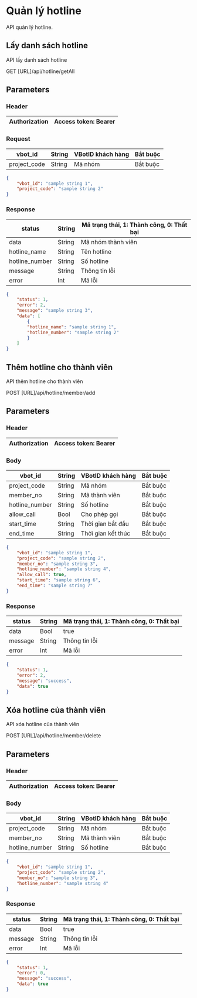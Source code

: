 # Quản lý hotline

API quản lý hotline.

## Lấy danh sách hotline

API lấy danh sách hotline

<div class="api-container">
  <span class="api-method">GET</span>
  <span>[URL]/api/hotline/getAll</span>
</div>

## Parameters

### Header

| Authorization         | Access token: Bearer |
|-----------------------|----------------------|

### Request

| vbot_id      | String | VBotID khách hàng     | Bắt buộc |
|--------------|--------|-----------------------|----------|
| project_code | String | Mã nhóm               | Bắt buộc |

``` JSON
{
    "vbot_id": "sample string 1",
    "project_code": "sample string 2"
}
``` 
### Response

| status          | String | Mã trạng thái, 1: Thành công, 0: Thất bại |
|-----------------|--------|-------------------------------------------|
| data            | String | Mã nhóm thành viên                        |
| hotline_name    | String | Tên hotline                               |
| hotline_number  | String | Số hotline                                |
| message         | String | Thông tin lỗi                             |
| error           | Int    | Mã lỗi                                    |

``` JSON
{
    "status": 1,
    "error": 2,
    "message": "sample string 3",
    "data": [
        {
        "hotline_name": "sample string 1",
        "hotline_number": "sample string 2"
        }
    ]
}
```

## Thêm hotline cho thành viên

API thêm hotline cho thành viên

<div class="api-container">
  <span class="api-method">POST</span>
  <span>[URL]/api/hotline/member/add</span>
</div>

## Parameters

### Header

| Authorization         | Access token: Bearer |
|-----------------------|----------------------|

### Body

| vbot_id        | String | VBotID khách hàng      | Bắt buộc |
|----------------|--------|------------------------|----------|
| project_code   | String | Mã nhóm                | Bắt buộc |
| member_no      | String | Mã thành viên          | Bắt buộc |
| hotline_number | String | Số hotline             | Bắt buộc |
| allow_call     | Bool   | Cho phép gọi           | Bắt buộc |
| start_time     | String | Thời gian bắt đầu      | Bắt buộc |
| end_time       | String | Thời gian kết thúc     | Bắt buộc |

``` JSON
{
    "vbot_id": "sample string 1",
    "project_code": "sample string 2",
    "member_no": "sample string 3",
    "hotline_number": "sample string 4",
    "allow_call": true,
    "start_time": "sample string 6",
    "end_time": "sample string 7"
}
``` 
### Response

| status  | String | Mã trạng thái, 1: Thành công, 0: Thất bại |
|---------|--------|-------------------------------------------|
| data    | Bool   | true                                      |
| message | String | Thông tin lỗi                             |
| error   | Int    | Mã lỗi                                    |

``` JSON
{
    "status": 1,
    "error": 2,
    "message": "success",
    "data": true
}
```

## Xóa hotline của thành viên

API xóa hotline của thành viên

<div class="api-container">
  <span class="api-method">POST</span>
  <span>[URL]/api/hotline/member/delete</span>
</div>

## Parameters

### Header

| Authorization         | Access token: Bearer |
|-----------------------|----------------------|

### Body

| vbot_id        | String | VBotID khách hàng      | Bắt buộc |
|----------------|--------|------------------------|----------|
| project_code   | String | Mã nhóm                | Bắt buộc |
| member_no      | String | Mã thành viên          | Bắt buộc |
| hotline_number | String | Số hotline             | Bắt buộc |

``` JSON
{
    "vbot_id": "sample string 1",
    "project_code": "sample string 2",
    "member_no": "sample string 3",
    "hotline_number": "sample string 4"
}
``` 
### Response

| status  | String | Mã trạng thái, 1: Thành công, 0: Thất bại |
|---------|--------|-------------------------------------------|
| data    | Bool   | true                                      |
| message | String | Thông tin lỗi                             |
| error   | Int    | Mã lỗi                                    |

``` JSON
{
    "status": 1,
    "error": 0,
    "message": "success",
    "data": true
}
```
